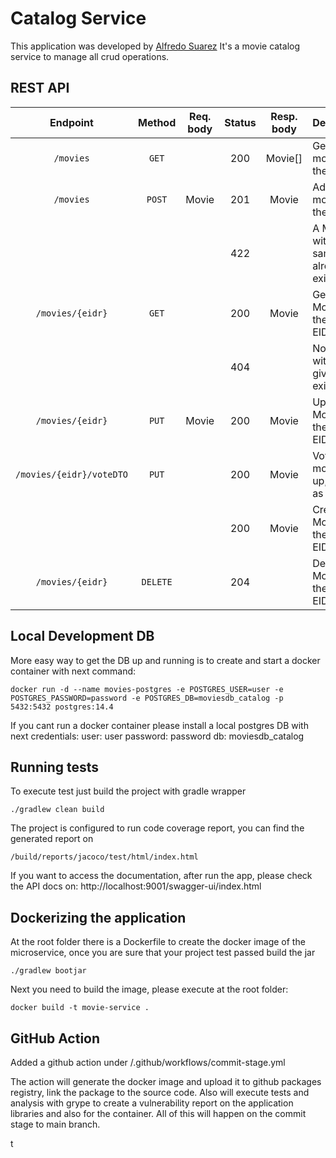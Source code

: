 # Catalog Service

This application was developed by [Alfredo Suarez](https://github.com/sibokdev)
It's a movie catalog service to manage all crud operations.

## REST API

|       Endpoint	       |  Method  | Req. body | Status | Resp. body | Description    		   	                      |
|:---------------------:|:--------:|:---------:|:------:|:----------:|:-------------------------------------------|
|       `/movies`       |  `GET`   |           |  200   |  Movie[]   | Get all the movies in the catalog.         |
|       `/movies`       |  `POST`  |   Movie   |  201   |   Movie    | Add a new movie to the catalog.            |
|                       |          |           |  422   |            | A Movie with the same EIDR already exists. |
|   `/movies/{eidr}`    |  `GET`   |           |  200   |   Movie    | Get the Movie with the given EIDR.         |
|                       |          |           |  404   |            | No Movie with the given EIDR exists.       |
|   `/movies/{eidr}`    |  `PUT`   |   Movie   |  200   |   Movie    | Update the Movie with the given EIDR.      |
| `/movies/{eidr}/voteDTO` |  `PUT`   |           |  200   |   Movie    | Votes a movie up,down or as favorite.      |
|                       |          |           |  200   |   Movie    | Create a Movie with the given EIDR.        |
|   `/movies/{eidr}`    | `DELETE` |           |  204   |            | Delete the Movie with the given EIDR.      |


## Local Development DB
More easy way to get the DB up and running is to create and start a docker container with next command:
```
docker run -d --name movies-postgres -e POSTGRES_USER=user -e POSTGRES_PASSWORD=password -e POSTGRES_DB=moviesdb_catalog -p 5432:5432 postgres:14.4
```

If you cant run a docker container please install a local postgres DB with next credentials:
user: user
password: password
db: moviesdb_catalog

## Running tests
To execute test just build the project with gradle wrapper
```
./gradlew clean build
```

The project is configured to run code coverage report, you can find the generated report on 
```
/build/reports/jacoco/test/html/index.html
```
If you want to access the documentation, after run the app, please check the API docs on:
http://localhost:9001/swagger-ui/index.html

## Dockerizing the application 
At the root folder there is a Dockerfile to create the docker image of the microservice, once you are sure that your project test passed
build the jar
```
./gradlew bootjar
```
Next you need to build the image, please execute at the root folder:
```
docker build -t movie-service .
```
## GitHub Action
Added a github action under /.github/workflows/commit-stage.yml

The action will generate the docker image and upload it to github packages registry, link the package to the source code.
Also will execute tests and analysis with grype to create a vulnerability report on the application libraries and also for the container.
All of this will happen on the commit stage to main branch.

t
